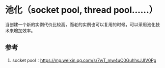 # 池化（socket pool, thread pool……）

<!--
ID: 064ac0e1-94df-417e-b515-3fc999048a9e
Status: draft
Date: 2018-07-28T17:28:00
Modified: 2020-05-16T11:22:07
wp_id: 606
-->

当创建一个新的实例代价比较高，而老的实例也可以复用的时候，可以采用池化技术来增加效率。

## 参考

1. socket pool：https://mp.weixin.qq.com/s/7wT_mw4uC0GuhhsJJIV0Pg